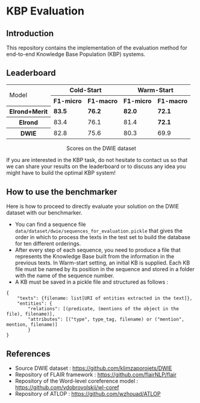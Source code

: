 # KBP Evaluation

## Introduction

This repository contains the implementation of the evaluation method for end-to-end Knowledge Base Population (KBP) systems.

## Leaderboard
<div align="center">
<table>
  <col>
  <colgroup span="2"></colgroup>
  <colgroup span="2"></colgroup>
  <tr>
    <td rowspan="2">Model</td>
    <th colspan="2" scope="colgroup">Cold-Start</th>
    <th colspan="2" scope="colgroup">Warm-Start</th>
  </tr>
  <tr>
    <th scope="col">F1-micro</th>
    <th scope="col">F1-macro</th>
    <th scope="col">F1-micro</th>
    <th scope="col">F1-macro</th>
  </tr>
    <tr>
    <th scope="row">Elrond+Merit</th>
    <td><b>83.5</b></td>
    <td><b>76.2</b></td>
    <td><b>82.0</b></td>
    <td><b>72.1</b></td>
  </tr>
  <tr>
    <th scope="row">Elrond</th>
    <td>83.4</td>
    <td>76.1</td>
    <td>81.4</td>
    <td><b>72.1</b></td>
  </tr>
  <tr>
    <th scope="row">DWIE</th>
    <td>82.8</td>
    <td>75.6</td>
    <td>80.3</td>
    <td>69.9</td>
  </tr>
</table>
    <caption align="center"> Scores on the DWIE dataset</caption>
</div>

If you are interested in the KBP task, do not hesitate to contact us so that we can share your results on the leaderboard or to discuss any idea you might have to build the optimal KBP system!

## How to use the benchmarker
Here is how to proceed to directly evaluate your solution on the DWIE dataset with our benchmarker.

- You can find a sequence file `data/dataset/dwie/sequences_for_evaluation.pickle` that gives the order in which to process the texts in the test set to build the database for ten different orderings.
- After every step of each sequence, you need to produce a file that represents the Knowledge Base built from the information in the previous texts. In Warm-start setting, an initial KB is supplied. Each KB file must be named by its position in the sequence and stored in a folder with the name of the sequence number.
- A KB must be saved in a pickle file and structured as follows :

```
{
    "texts": {filename: list[URI of entities extracted in the text]},
    "entities": {
        "relations": [(predicate, (mentions of the object in the file), filename)],
        "attributes": [("type", type_tag, filename) or ("mention", mention, filename)]
        }
}
```


## References

- Source DWIE dataset : https://github.com/klimzaporojets/DWIE
- Repository of FLAIR framework : https://github.com/flairNLP/flair
- Repository of the Word-level coreference model : https://github.com/vdobrovolskii/wl-coref
- Repository of ATLOP : https://github.com/wzhouad/ATLOP
